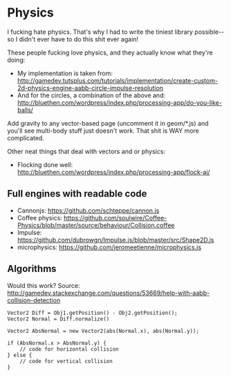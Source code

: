 # Physics

I fucking hate physics. That's why I had to write the tiniest library possible--so I didn't ever have to do this shit ever again!

These people fucking love physics, and they actually know what they're doing:
* My implementation is taken from: http://gamedev.tutsplus.com/tutorials/implementation/create-custom-2d-physics-engine-aabb-circle-impulse-resolution
* And for the circles, a combination of the above and: http://bluethen.com/wordpress/index.php/processing-app/do-you-like-balls/

Add gravity to any vector-based page (uncomment it in geom/*.js) and you'll see multi-body stuff just doesn't work. That shit is WAY more complicated.

Other neat things that deal with vectors and or physics:
* Flocking done well: http://bluethen.com/wordpress/index.php/processing-app/flock-ai/

## Full engines with readable code

* Cannonjs: https://github.com/schteppe/cannon.js
* Coffee physics: https://github.com/soulwire/Coffee-Physics/blob/master/source/behaviour/Collision.coffee
* Impulse: https://github.com/dubrowgn/Impulse.js/blob/master/src/Shape2D.js
* microphysics: https://github.com/jeromeetienne/microphysics.js

## Algorithms

Would this work? Source: http://gamedev.stackexchange.com/questions/53669/help-with-aabb-collision-detection

	Vector2 Diff = Obj1.getPosition() - Obj2.getPosition();
	Vector2 Normal = Diff.normalize()

	Vector2 AbsNormal = new Vector2(abs(Normal.x), abs(Normal.y));

	if (AbsNormal.x > AbsNormal.y) {
		// code for horizontal collision
	} else {
		// code for vertical collision
	}